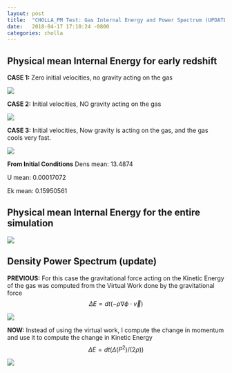 ```yaml
---
layout: post
title:  "CHOLLA_PM Test: Gas Internal Energy and Power Spectrum (UPDATE)"
date:   2018-04-17 17:10:24 -0800
categories: cholla
---
```



## Physical mean Internal Energy for early redshift

**CASE 1:** Zero initial velocities, no gravity acting on the gas

<img src="{{ site.url }}assets/images/internal_energy_z_v0_g0.png">



**CASE 2:** Initial velocities, NO gravity acting on the gas

<img src="{{ site.url }}assets/images/internal_energy_z_v1_g0.png">

**CASE 3:** Initial velocities,  Now gravity is acting on the gas, and the gas cools very fast.

<img src="{{ site.url }}assets/images/internal_energy_z_v0_g1.png">

**From Initial Conditions**
Dens mean: 13.4874


U mean: 0.00017072


Ek mean: 0.15950561




## Physical mean Internal Energy for the entire simulation

<img src="{{ site.url }}assets/images/internal_energy_v1_g1.png">


## Density Power Spectrum (update)

**PREVIOUS:** For this case the gravitational force acting on the Kinetic Energy of the gas was computed from the Virtual Work done by the gravitational force $$\Delta E = dt (-\rho \nabla \phi \cdot \overrightarrow{v}) $$

<img src="{{ site.url }}assets/images/power_dm_gas_update.png">


**NOW:** Instead of using the virtual work, I compute the change in momentum and use it to compute the change in Kinetic Energy
$$\Delta E= dt( \Delta (P^2) / ( 2\rho ) ) $$

<img src="{{ site.url }}assets/images/power_v1_g3.png">
